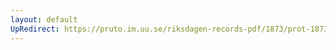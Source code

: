 ```yaml
---
layout: default
UpRedirect: https://pruto.im.uu.se/riksdagen-records-pdf/1873/prot-1873--fk--518/prot-1873--fk--518_030.pdf
---
```

